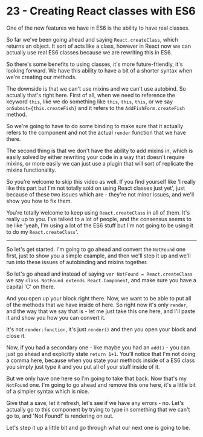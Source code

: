 # 23 - Creating React classes with ES6

One of the new features we have in ES6 is the ability to have real classes.

So far we've been going ahead and saying `React.createClass`, which returns an object.  It sort of acts like a class, however in React now we can actually use real ES6 classes because we are rewriting this in ES6.

So there's some benefits to using classes, it's more future-friendly, it's looking forward.  We have this ability to have a bit of a shorter syntax when we're creating our methods.

The downside is that we can't use mixins and we can't use autobind.  So actually that's right here.  First of all, when we need to reference the keyword `this`, like we do something like `this`, `this`, `this`, or we say `onSubmit={this.createFish}` and it refers to the `AddFishForm.createFish` method.

So we're going to have to do some binding to make sure that it actually refers to the component and not the actual `render` function that we have there.

The second thing is that we don't have the ability to add mixins in, which is easily solved by either rewriting your code in a way that doesn't require mixins, or more easily we can just use a plugin that will sort of replicate the mixins functionality.

So you're welcome to skip this video as well.  If you find yourself like 'I really like this part but I'm not totally sold on using React classes just yet', just because of these two issues which are - they're not minor issues, and we'll show you how to fix them.

You're totally welcome to keep using `React.createClass` in all of them.  It's really up to you.  I've talked to a lot of people, and the consensus seems to be like 'yeah, I'm using a lot of the ES6 stuff but I'm not going to be using it to do my `React.createClass`'.

---

So let's get started.  I'm going to go ahead and convert the `NotFound` one first, just to show you a simple example, and then we'll step it up and we'll run into these issues of autobinding and mixins together.

So let's go ahead and instead of saying `var NotFound = React.createClass` we say `class NotFound extends React.Component`, and make sure you have a capital 'C' on there.

And you open up your block right there.  Now, we want to be able to put all of the methods that we have inside of here.  So right now it's only `render`, and the way that we say that is - let me just take this one here, and I'll paste it and show you how you can convert it.

It's not `render:function`, it's just `render()` and then you open your block and close it.

Now, if you had a secondary one - like maybe you had an `add()` - you can just go ahead and explicitly state `return 1+1`.  You'll notice that I'm not doing a comma here, because when you state your methods inside of a ES6 class you simply just type it and you put all of your stuff inside of it.

But we only have one here so I'm going to take that back.  Now that's my `NotFound` one.  I'm going to go ahead and remove this one here, it's a little bit of a simpler syntax which is nice.

Give that a save, let it refresh, let's see if we have any errors - no.  Let's actually go to this component by trying to type in something that we can't go to, and 'Not Found!' is rendering on out.

Let's step it up a little bit and go through what our next one is going to be.